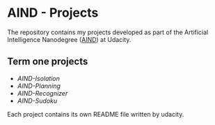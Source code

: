 # AIND - Projects
The repository contains my projects developed as part of the Artificial Intelligence Nanodegree ([AIND](https://www.udacity.com/ai)) at Udacity.

## Term one projects
- _AIND-Isolation_
- _AIND-Planning_
- _AIND-Recognizer_
- _AIND-Sudoku_

Each project contains its own README file written by udacity.
